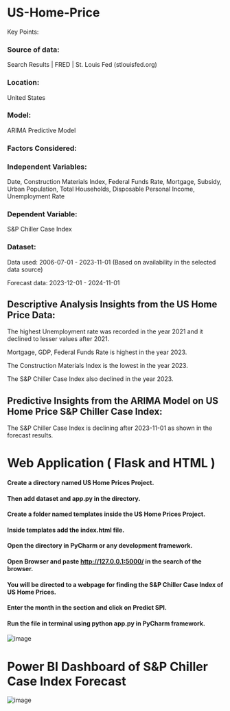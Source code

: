 # US-Home-Price


Key Points: 

 

 

### Source of data:
Search Results | FRED | St. Louis Fed (stlouisfed.org) 

### Location:
United States 

### Model:
ARIMA Predictive Model 

### Factors Considered: 

### Independent Variables:
Date, Construction Materials Index, Federal Funds Rate, Mortgage, Subsidy, Urban Population, Total Households, Disposable Personal Income, Unemployment Rate 

### Dependent Variable:
S&P Chiller Case Index 

### Dataset: 

Data used: 2006-07-01 - 2023-11-01 (Based on availability in the selected data source) 

Forecast data: 2023-12-01 - 2024-11-01 


 

## Descriptive Analysis Insights from the US Home Price Data: 

 The highest Unemployment rate was recorded in the year 2021 and it declined to lesser values after 2021. 

Mortgage, GDP, Federal Funds Rate is highest in the year 2023. 

The Construction Materials Index is the lowest in the year 2023. 

The S&P Chiller Case Index also declined in the year 2023.

 

## Predictive Insights from the ARIMA Model on US Home Price S&P Chiller Case Index: 

 The S&P Chiller Case Index is declining after 2023-11-01 as shown in the forecast results.


 # Web Application ( Flask and HTML )

#### Create a directory named US Home Prices Project.
#### Then add dataset and app.py in the directory.
#### Create a folder named templates inside the US Home Prices Project.
#### Inside templates add the index.html file.
#### Open the directory in PyCharm or any development framework.
#### Open Browser and paste http://127.0.0.1:5000/ in the search of the browser.
#### You will be directed to a webpage for finding the S&P Chiller Case Index of US Home Prices.
#### Enter the month in the section and click on Predict SPI.
#### Run the file in terminal using python app.py in PyCharm framework.


![image](https://github.com/KritiAnand9/US-Home-Price/assets/87386146/da7fc8df-abe4-40af-ad3f-865c367c72e0)



# Power BI Dashboard of S&P Chiller Case Index Forecast

![image](https://github.com/KritiAnand9/US-Home-Price/assets/87386146/3555925a-642d-4845-8e16-b0e81f2a04fd)

